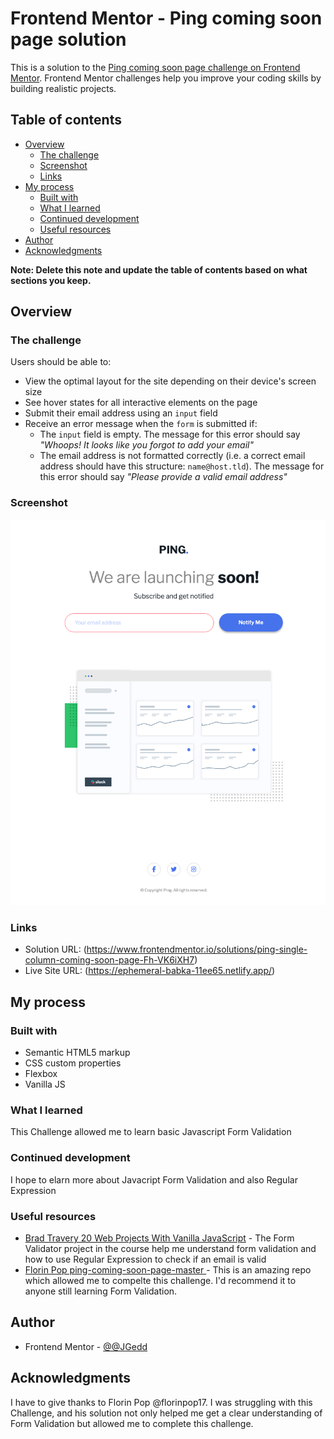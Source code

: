 # Frontend Mentor - Ping coming soon page solution

This is a solution to the [Ping coming soon page challenge on Frontend Mentor](https://www.frontendmentor.io/challenges/ping-single-column-coming-soon-page-5cadd051fec04111f7b848da). Frontend Mentor challenges help you improve your coding skills by building realistic projects.

## Table of contents

- [Overview](#overview)
  - [The challenge](#the-challenge)
  - [Screenshot](#screenshot)
  - [Links](#links)
- [My process](#my-process)
  - [Built with](#built-with)
  - [What I learned](#what-i-learned)
  - [Continued development](#continued-development)
  - [Useful resources](#useful-resources)
- [Author](#author)
- [Acknowledgments](#acknowledgments)

**Note: Delete this note and update the table of contents based on what sections you keep.**

## Overview

### The challenge

Users should be able to:

- View the optimal layout for the site depending on their device's screen size
- See hover states for all interactive elements on the page
- Submit their email address using an `input` field
- Receive an error message when the `form` is submitted if:
  - The `input` field is empty. The message for this error should say _"Whoops! It looks like you forgot to add your email"_
  - The email address is not formatted correctly (i.e. a correct email address should have this structure: `name@host.tld`). The message for this error should say _"Please provide a valid email address"_

### Screenshot

![Desktop Screenshot](./screenshot/desktop-screenshot.png)

### Links

- Solution URL: (https://www.frontendmentor.io/solutions/ping-single-column-coming-soon-page-Fh-VK6iXH7)
- Live Site URL: (https://ephemeral-babka-11ee65.netlify.app/)

## My process

### Built with

- Semantic HTML5 markup
- CSS custom properties
- Flexbox
- Vanilla JS

### What I learned

This Challenge allowed me to learn basic Javascript Form Validation

### Continued development

I hope to elarn more about Javacript Form Validation and also Regular Expression

### Useful resources

- [Brad Travery 20 Web Projects With Vanilla JavaScript](https://www.udemy.com/course/web-projects-with-vanilla-javascript/) - The Form Validator project in the course help me understand form validation and how to use Regular Expression to check if an email is valid
- [Florin Pop ping-coming-soon-page-master ](https://github.com/florinpop17/frontend-mentor-challenges/tree/master/ping-coming-soon-page-master) - This is an amazing repo which allowed me to compelte this challenge. I'd recommend it to anyone still learning Form Validation.

## Author

- Frontend Mentor - [@@JGedd](https://www.frontendmentor.io/profile/JGedd)

## Acknowledgments

I have to give thanks to Florin Pop @florinpop17. I was struggling with this Challenge, and his solution not only helped me get a clear understanding of Form Validation but allowed me to complete this challenge.
